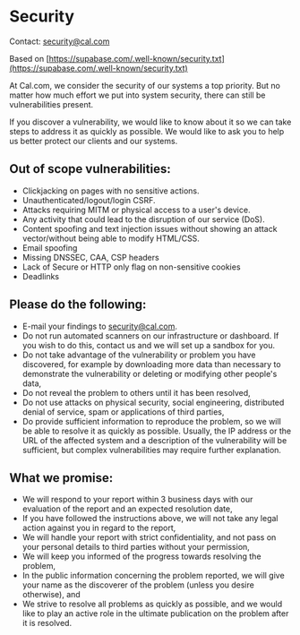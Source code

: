 # Security
Contact: security@cal.com

Based on [https://supabase.com/.well-known/security.txt](https://supabase.com/.well-known/security.txt)

At Cal.com, we consider the security of our systems a top priority. But no matter how much effort we put into system security, there can still be vulnerabilities present.

If you discover a vulnerability, we would like to know about it so we can take steps to address it as quickly as possible. We would like to ask you to help us better protect our clients and our systems.

## Out of scope vulnerabilities:

*   Clickjacking on pages with no sensitive actions.
*   Unauthenticated/logout/login CSRF.
*   Attacks requiring MITM or physical access to a user's device.
*   Any activity that could lead to the disruption of our service (DoS).
*   Content spoofing and text injection issues without showing an attack vector/without being able to modify HTML/CSS.
*   Email spoofing
*   Missing DNSSEC, CAA, CSP headers
*   Lack of Secure or HTTP only flag on non-sensitive cookies
*   Deadlinks

## Please do the following:

*   E-mail your findings to [security@cal.com](mailto:security@cal.com).
*   Do not run automated scanners on our infrastructure or dashboard. If you wish to do this, contact us and we will set up a sandbox for you.
*   Do not take advantage of the vulnerability or problem you have discovered, for example by downloading more data than necessary to demonstrate the vulnerability or deleting or modifying other people's data,
*   Do not reveal the problem to others until it has been resolved,
*   Do not use attacks on physical security, social engineering, distributed denial of service, spam or applications of third parties,
*   Do provide sufficient information to reproduce the problem, so we will be able to resolve it as quickly as possible. Usually, the IP address or the URL of the affected system and a description of the vulnerability will be sufficient, but complex vulnerabilities may require further explanation.

## What we promise:

*   We will respond to your report within 3 business days with our evaluation of the report and an expected resolution date,
*   If you have followed the instructions above, we will not take any legal action against you in regard to the report,
*   We will handle your report with strict confidentiality, and not pass on your personal details to third parties without your permission,
*   We will keep you informed of the progress towards resolving the problem,
*   In the public information concerning the problem reported, we will give your name as the discoverer of the problem (unless you desire otherwise), and
*   We strive to resolve all problems as quickly as possible, and we would like to play an active role in the ultimate publication on the problem after it is resolved.
